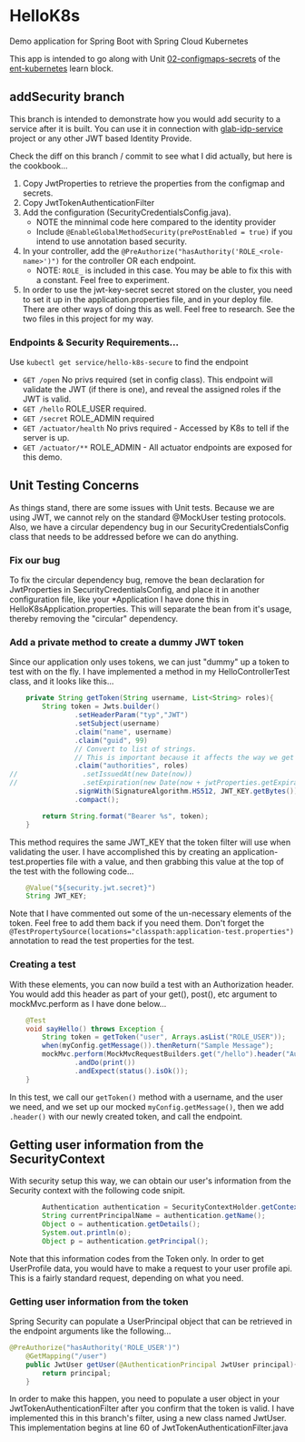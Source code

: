 # HelloK8s

Demo application for Spring Boot with Spring Cloud Kubernetes

This app is intended to go along with Unit [02-configmaps-secrets](https://github.com/gSchool/ent-kubernetes/tree/master/02-configmaps-secrets) of the [ent-kubernetes](https://github.com/gSchool/ent-kubernetes) learn block.

## addSecurity branch
This branch is intended to demonstrate how you would add security to a service after it is built.  You can use it in connection with [glab-idp-service](https://gitlab.com/galv-vmw-apr-2021/capstone/glab-idp-service) project or any other JWT based Identity Provide.

Check the diff on this branch / commit to see what I did actually, but here is the cookbook...

1. Copy JwtProperties to retrieve the properties from the configmap and secrets.
1. Copy JwtTokenAuthenticationFilter 
1. Add the configuration (SecurityCredentialsConfig.java).  
    - NOTE the minnimal code here compared to the identity provider
    - Include `@EnableGlobalMethodSecurity(prePostEnabled = true)` if you intend to use annotation based security.
1. In your controller, add the `@PreAuthorize("hasAuthority('ROLE_<role-name>')")` for the controller OR each endpoint.
    - NOTE: `ROLE_` is included in this case.  You may be able to fix this with a constant.  Feel free to experiment.
1. In order to use the jwt-key-secret secret stored on the cluster, you need to set it up in the application.properties file, and in your deploy file.  There are other ways of doing this as well.  Feel free to research. See the two files in this project for my way.

### Endpoints & Security Requirements...

Use `kubectl get service/hello-k8s-secure` to find the endpoint
- `GET /open` No privs required (set in config class).  This endpoint will validate the JWT (if there is one), and reveal the assigned roles if the JWT is valid.
- `GET /hello` ROLE_USER required.
- `GET /secret` ROLE_ADMIN required
- `GET /actuator/health` No privs required - Accessed by K8s to tell if the server is up.
- `GET /actuator/**` ROLE_ADMIN - All actuator endpoints are exposed for this demo.


## Unit Testing Concerns

As things stand, there are some issues with Unit tests.  Because we are using JWT, we cannot rely on the standard @MockUser testing 
protocols.  Also, we have a circular dependency bug in our SecurityCredentialsConfig class that needs to be addressed 
before we can do anything. 

### Fix our bug
To fix the circular dependency bug, remove the bean declaration for JwtProperties in SecurityCredentialsConfig, and place it in another configuration 
file, like your *Application I have done this in HelloK8sApplication.properties.  This will separate the bean from it's usage, thereby removing the 
"circular" dependency.

### Add a private method to create a dummy JWT token
Since our application only uses tokens, we can just "dummy" up a token to test with on the fly.  I have implemented a method in my
HelloControllerTest class, and it looks like this...

```java 
    private String getToken(String username, List<String> roles){
        String token = Jwts.builder()
                .setHeaderParam("typ","JWT")
                .setSubject(username)
                .claim("name", username)
                .claim("guid", 99)
                // Convert to list of strings.
                // This is important because it affects the way we get them back in the Gateway.
                .claim("authorities", roles)
//                .setIssuedAt(new Date(now))
//                .setExpiration(new Date(now + jwtProperties.getExpiration() * 1000L))  // in milliseconds
                .signWith(SignatureAlgorithm.HS512, JWT_KEY.getBytes())
                .compact();

        return String.format("Bearer %s", token);
    }
```

This method requires the same JWT_KEY that the token filter will use when validating the user.  I have
accomplished this by creating an application-test.properties file with a value, and then grabbing this 
value at the top of the test with the following code...
```java
    @Value("${security.jwt.secret}")
    String JWT_KEY;
```
Note that I have commented out some of the un-necessary elements of the token.  Feel free to add them 
back if you need them.  Don't forget the `@TestPropertySource(locations="classpath:application-test.properties")`
annotation to read the test properties for the test.

### Creating a test
With these elements, you can now build a test with an Authorization header.  You would add this header
as part of your get(), post(), etc argument to mockMvc.perform as I have done below...

```java
    @Test
    void sayHello() throws Exception {
        String token = getToken("user", Arrays.asList("ROLE_USER"));
        when(myConfig.getMessage()).thenReturn("Sample Message");
        mockMvc.perform(MockMvcRequestBuilders.get("/hello").header("Authorization", token))
                .andDo(print())
                .andExpect(status().isOk());
    }
```
In this test, we call our `getToken()` method with a username, and the user we need, and we set up our
mocked `myConfig.getMessage()`, then we add `.header()` with our newly created token, and call the endpoint.

## Getting user information from the SecurityContext
With security setup this way, we can obtain our user's information from the Security context with the
following code snipit.

```java
        Authentication authentication = SecurityContextHolder.getContext().getAuthentication();
        String currentPrincipalName = authentication.getName();
        Object o = authentication.getDetails();
        System.out.println(o);
        Object p = authentication.getPrincipal();
```

Note that this information codes from the Token only.  In order to get UserProfile data, you would
have to make a request to your user profile api.  This is a fairly standard request, depending on
what you need.

### Getting user information from the token
Spring Security can populate a UserPrincipal object that can be retrieved in the endpoint
arguments like the following...

```java
@PreAuthorize("hasAuthority('ROLE_USER')")
    @GetMapping("/user")
    public JwtUser getUser(@AuthenticationPrincipal JwtUser principal){
        return principal;
    }
```

In order to make this happen, you need to populate a user object in your JwtTokenAuthenticationFilter after
you confirm that the token is valid.  I have implemented this in this branch's filter, using a new class
named JwtUser.  This implementation begins at line 60 of JwtTokenAuthenticationFilter.java
